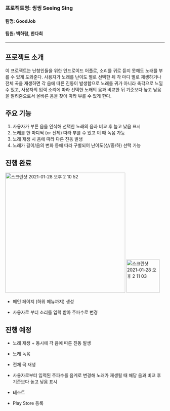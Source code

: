 
### 프로젝트명: 씽씽 Seeing Sing

#### 팀명: GoodJob

#### 팀원: 백하람, 한다희

***

## 프로젝트 소개

이 프로젝트는 난청인들을 위한 안드로이드 어플로, 소리를 귀로 듣지 못해도 노래를 부를 수 있게 도와준다. 사용자가 노래를 난이도 별로 선택한 뒤 각 마디 별로 재생하거나 전체 곡을 재생하면 각 음에 따른 진동이 발생함으로 노래를 귀가 아니라 촉각으로 느낄 수 있고, 사용자의 입력 소리에 따라 선택한 노래의 음과 비교한 뒤 기준보다 높고 낮음을 알려줌으로서 올바른 음을 찾아 따라 부를 수 있게 한다.


## 주요 기능

1. 사용자가 부른 음을 인식해 선택한 노래의 음과 비교 후 높고 낮음 표시
2. 노래를 한 마디씩 (or 전체) 따라 부를 수 있고 이 때 녹음 가능
3. 노래 재생 시 음에 따라 다른 진동 발생
4. 노래가 길이/음의 변화 등에 따라 구별되어 난이도(상/중/하) 선택 가능

## 진행 완료

<img width="379" alt="스크린샷 2021-01-28 오후 2 10 52" src="https://user-images.githubusercontent.com/43979679/106092917-a1951480-6172-11eb-92ab-4970b48524ba.png">

<img width="105" alt="스크린샷 2021-01-28 오후 2 11 03" src="https://user-images.githubusercontent.com/43979679/106092934-a8bc2280-6172-11eb-9ec5-338b52a471f9.png">

* 메인 페이지 (하위 메뉴까지) 생성

* 사용자로 부터 소리를 입력 받아 주파수로 변경

## 진행 예정

* 노래 재생 + 동시에 각 음에 따른 진동 발생

* 노래 녹음

* 전체 곡 재생

* 사용자로부터 입력된 주파수를 음계로 변경해 노래가 재생될 때 해당 음과 비교 후 기준보다 높고 낮음 표시

* 테스트

* Play Store  등록


